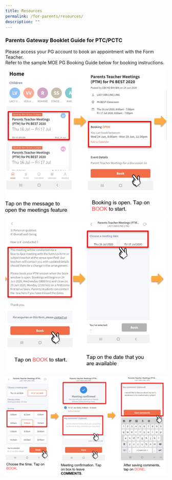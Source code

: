 ```yaml
---
title: Resources
permalink: /for-parents/resources/
description: ""
---
```



### **Parents Gateway Booklet Guide for PTC/PCTC**


Please access your PG account to book an appointment with the Form Teacher.       
Refer to the sample MOE PG Booking Guide below for booking instructions.

![](/images/PCTC%201.png)

![](/images/PCTC%202.png)

![](/images/PCTC%203.png)



